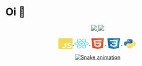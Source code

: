 
<h1>Oi 👋 </h1>

<div align="center">
  <a href="https://github.com/rafaballerini">
  <img height="190em" src="https://github-readme-stats.vercel.app/api?username=janainaacosta&show_icons=true&theme=codeSTACKr&include_all_commits=true&count_private=true"/>
  <img height="190em" src="https://github-readme-stats.vercel.app/api/top-langs/?username=janainaacosta&layout=compact&langs_count=7&theme=codeSTACKr"/>
</div>

<div style="display: inline_block" align="center"><br>
  <img align="center" alt="Img-Js" height="30" width="40" src="https://raw.githubusercontent.com/devicons/devicon/master/icons/javascript/javascript-plain.svg">
  <img align="center" alt="Img-React" height="30" width="40" src="https://raw.githubusercontent.com/devicons/devicon/master/icons/react/react-original.svg">
  <img align="center" alt="Img-HTML" height="30" width="40" src="https://raw.githubusercontent.com/devicons/devicon/master/icons/html5/html5-original.svg">
  <img align="center" alt="Img-CSS" height="30" width="40" src="https://raw.githubusercontent.com/devicons/devicon/master/icons/css3/css3-original.svg">
  <img align="center" alt="Img-Python" height="30" width="40" src="https://raw.githubusercontent.com/devicons/devicon/master/icons/python/python-original.svg">
  
 ![Snake animation](https://github.com/janainaacosta/janainaacosta/blob/output/github-contribution-grid-snake.svg)

</div>
  
